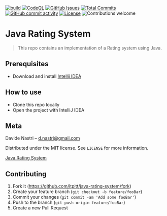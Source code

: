 [![build](https://github.com/ltpitt/java-rating-system/workflows/build/badge.svg)](https://github.com/ltpitt/java-rating-system/actions)
[![CodeQL](https://github.com/ltpitt/java-rating-system/workflows/CodeQL/badge.svg)](https://github.com/ltpitt/java-rating-system/actions?query=workflow%3ACodeQL)
[![GitHub Issues](https://img.shields.io/github/issues-raw/ltpitt/java-rating-system)](https://github.com/ltpitt/java-rating-system/issues)
[![Total Commits](https://img.shields.io/github/last-commit/ltpitt/java-rating-system)](https://github.com/ltpitt/java-rating-system/commits)
[![GitHub commit activity](https://img.shields.io/github/commit-activity/4w/ltpitt/java-rating-system?foo=bar)](https://github.com/ltpitt/java-rating-system/commits)
[![License](https://img.shields.io/badge/license-MIT-blue.svg)](https://github.com/ltpitt/java-rating-system/blob/master/LICENSE)
![Contributions welcome](https://img.shields.io/badge/contributions-welcome-orange.svg)

# Java Rating System
> This repo contains an implementation of a Rating system using Java.

## Prerequisites

- Download and install [Intellij IDEA](https://www.jetbrains.com/idea/download)

## How to use

- Clone this repo locally
- Open the project with IntelliJ IDEA

## Meta

Davide Nastri – d.nastri@gmail.com

Distributed under the MIT license. See ``LICENSE`` for more information.

[Java Rating System](https://github.com/ltpitt/java-rating-system)

## Contributing

1. Fork it (<https://github.com/ltpitt/java-rating-system/fork>)
2. Create your feature branch (`git checkout -b feature/fooBar`)
3. Commit your changes (`git commit -am 'Add some fooBar'`)
4. Push to the branch (`git push origin feature/fooBar`)
5. Create a new Pull Request
